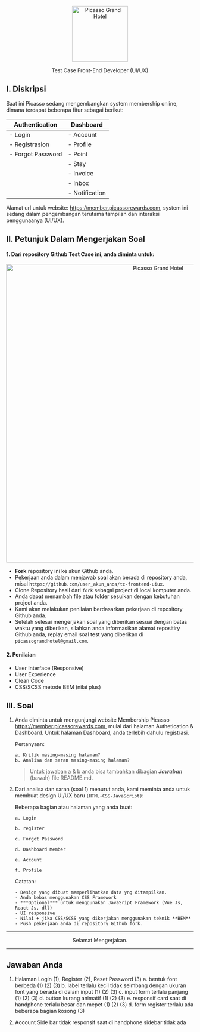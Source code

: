 <p align="center">
<img src="./_doc/img/picasso.png" width="150" alt="Picasso Grand Hotel" />
</p>
<p align="center">Test Case Front-End Developer (UI/UX)</p>

## I. Diskripsi

Saat ini Picasso sedang mengembangkan system membership online, dimana terdapat beberapa fitur sebagai berikut:

| Authentication    | Dashboard      |
| ----------------- | -------------- |
| - Login           | - Account      |
| - Registrasion    | - Profile      |
| - Forgot Password | - Point        |
|                   | - Stay         |
|                   | - Invoice      |
|                   | - Inbox        |
|                   | - Notification |

Alamat url untuk website: https://member.picassorewards.com, system ini sedang dalam pengembangan terutama tampilan dan interaksi penggunaanya (UI/UX).

## II. Petunjuk Dalam Mengerjakan Soal

#### 1. Dari repository Github Test Case ini, anda diminta untuk:

<p align="center">
<img src="./_doc/img/repo-fork.png" width="800" alt="Picasso Grand Hotel" />
</p>

- **Fork** repository ini ke akun Github anda.
- Pekerjaan anda dalam menjawab soal akan berada di repository anda, misal `https://github.com/user_akun_anda/tc-frontend-uiux`.
- Clone Repository hasil dari `fork` sebagai project di local komputer anda.
- Anda dapat menambah file atau folder sesuikan dengan kebutuhan project anda.
- Kami akan melakukan penilaian berdasarkan pekerjaan di repository Github anda.
- Setelah selesai mengerjakan soal yang diberikan sesuai dengan batas waktu yang diberikan, silahkan anda informasikan alamat repositiry Github anda, replay email soal test yang diberikan di `picassograndhotel@gmail.com`.

#### 2. Penilaian

- User Interface (Responsive)
- User Experience
- Clean Code
- CSS/SCSS metode BEM (nilai plus)

## III. Soal

1.  Anda diminta untuk mengunjungi website Membership Picasso https://member.picassorewards.com, mulai dari halaman Authetication & Dashboard. Untuk halaman Dashboard, anda terlebih dahulu registrasi.

    Pertanyaan:

        a. Kritik masing-masing halaman?
        b. Analisa dan saran masing-masing halaman?

    > Untuk jawaban a & b anda bisa tambahkan dibagian **_Jawaban_** (bawah) file README.md.

2.  Dari analisa dan saran (soal 1) menurut anda,
    kami meminta anda untuk membuat design UI/UX baru `(HTML-CSS-JavaScript)`:

    Beberapa bagian atau halaman yang anda buat:

        a. Login

        b. register

        c. Forgot Password

        d. Dashboard Member

        e. Account

        f. Profile

    Catatan:

        - Design yang dibuat memperlihatkan data yng ditampilkan.
        - Anda bebas menggunakan CSS Framework
        - ***Optional*** untuk menggunakan JavaSript Framework (Vue Js, React Js, dll)
        - UI responsive
        - Nilai + jika CSS/SCSS yang dikerjakan menggunakan teknik **BEM**
        - Push pekerjaan anda di repository Github fork.

---

<p align="center">Selamat Mengerjakan.</p>

---

## Jawaban Anda

1. Halaman Login (1), Register (2), Reset Password (3) 
a. bentuk font berbeda (1) (2) (3)
b. label terlalu kecil tidak seimbang dengan ukuran font yang berada di dalam input (1) (2) (3)
c. input form terlalu panjang (1) (2) (3)
d. button kurang animatif (1) (2) (3)
e. responsif card saat di handphone terlalu besar dan mepet (1) (2) (3)
d. form register terlalu ada beberapa bagian kosong (3)

2. Account
Side bar tidak responsif saat di handphone sidebar tidak ada
